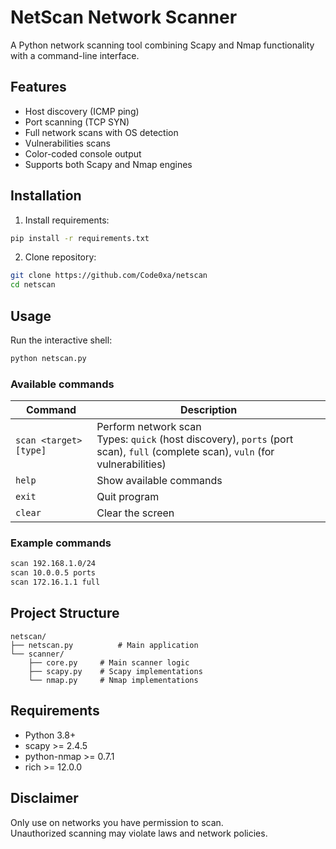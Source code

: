 # NetScan Network Scanner

A Python network scanning tool combining Scapy and Nmap functionality with a command-line interface.

## Features
- Host discovery (ICMP ping)
- Port scanning (TCP SYN)
- Full network scans with OS detection
- Vulnerabilities scans
- Color-coded console output
- Supports both Scapy and Nmap engines

## Installation
1. Install requirements:
```bash
pip install -r requirements.txt
```

2. Clone repository:
```bash
git clone https://github.com/Code0xa/netscan
cd netscan
```

## Usage
Run the interactive shell:
```bash
python netscan.py
```

### Available commands
| Command | Description |
|---------|-------------|
| `scan <target> [type]` | Perform network scan<br>Types: `quick` (host discovery), `ports` (port scan), `full` (complete scan), `vuln` (for vulnerabilities)
| `help` | Show available commands |
| `exit` | Quit program |
| `clear`| Clear the screen |

### Example commands
```bash
scan 192.168.1.0/24
scan 10.0.0.5 ports
scan 172.16.1.1 full
```

## Project Structure
```
netscan/
├── netscan.py          # Main application
└── scanner/
    ├── core.py     # Main scanner logic
    ├── scapy.py    # Scapy implementations
    └── nmap.py     # Nmap implementations
```

## Requirements
- Python 3.8+
- scapy >= 2.4.5
- python-nmap >= 0.7.1
- rich >= 12.0.0

## Disclaimer
Only use on networks you have permission to scan.  
Unauthorized scanning may violate laws and network policies.
